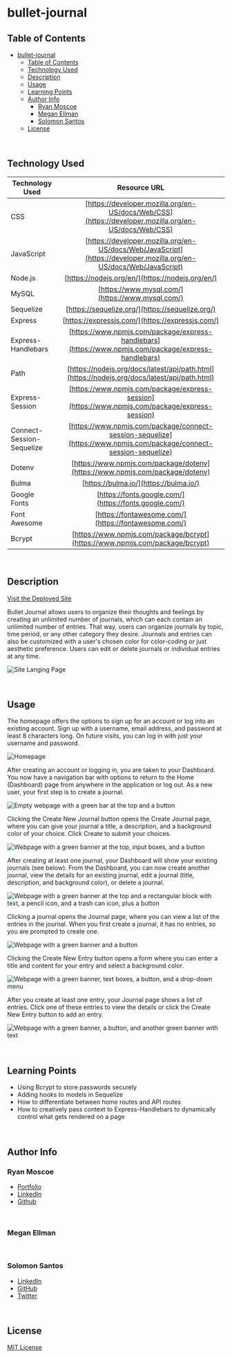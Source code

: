 # bullet-journal
## Table of Contents
- [bullet-journal](#bullet-journal)
  - [Table of Contents](#table-of-contents)
  - [Technology Used](#technology-used)
  - [Description](#description)
  - [Usage](#usage)
  - [Learning Points](#learning-points)
  - [Author Info](#author-info)
    - [Ryan Moscoe](#ryan-moscoe)
    - [Megan Ellman](#megan-ellman)
    - [Solomon Santos](#solomon-santos)
  - [License](#license)

<br />

## Technology Used

| Technology Used         | Resource URL           | 
| ------------- |:-------------:| 
| CSS     | [https://developer.mozilla.org/en-US/docs/Web/CSS](https://developer.mozilla.org/en-US/docs/Web/CSS)      |   
| JavaScript | [https://developer.mozilla.org/en-US/docs/Web/JavaScript](https://developer.mozilla.org/en-US/docs/Web/JavaScript)     |    
| Node.js | [https://nodejs.org/en/](https://nodejs.org/en/) |
| MySQL | [https://www.mysql.com/](https://www.mysql.com/)
| Sequelize | [https://sequelize.org/](https://sequelize.org/)
| Express | [https://expressjs.com/](https://expressjs.com/)
| Express-Handlebars | [https://www.npmjs.com/package/express-handlebars](https://www.npmjs.com/package/express-handlebars)
| Path | [https://nodejs.org/docs/latest/api/path.html](https://nodejs.org/docs/latest/api/path.html)
| Express-Session | [https://www.npmjs.com/package/express-session](https://www.npmjs.com/package/express-session)
| Connect-Session-Sequelize | [https://www.npmjs.com/package/connect-session-sequelize](https://www.npmjs.com/package/connect-session-sequelize)
| Dotenv | [https://www.npmjs.com/package/dotenv](https://www.npmjs.com/package/dotenv)
| Bulma | [https://bulma.io/](https://bulma.io/)
| Google Fonts | [https://fonts.google.com/](https://fonts.google.com/)
| Font Awesome | [https://fontawesome.com/](https://fontawesome.com/)
| Bcrypt | [https://www.npmjs.com/package/bcrypt](https://www.npmjs.com/package/bcrypt)

<br />

## Description 

[Visit the Deployed Site]()

Bullet Journal allows users to organize their thoughts and feelings by creating an unlimited number of journals, which can each contain an unlimited number of entries. That way, users can organize journals by topic, time period, or any other category they desire. Journals and entries can also be customized with a user's chosen color for color-coding or just aesthetic preference. Users can edit or delete journals or individual entries at any time.

![Site Langing Page](gif)

<br/>

## Usage 

The homepage offers the options to sign up for an account or log into an existing account. Sign up with a username, email address, and password at least 8 characters long. On future visits, you can log in with just your username and password.

![Homepage](assets/images/homepage.jpg)

After creating an account or logging in, you are taken to your Dashboard. You now have a navigation bar with options to return to the Home (Dashboard) page from anywhere in the application or log out. As a new user, your first step is to create a journal.

![Empty webpage with a green bar at the top and a button](assets/images/dashboard-new-user.jpg)

Clicking the Create New Journal button opens the Create Journal page, where you can give your journal a title, a description, and a background color of your choice. Click Create to submit your choices.

![Webpage with a green banner at the top, input boxes, and a button](assets/images/create-journal.jpg)

After creating at least one journal, your Dashboard will show your existing journals (see below). From the Dashboard, you can now create another journal, view the details for an existing journal, edit a journal (title, description, and background color), or delete a journal.

![Webpage with a green banner at the top and a rectangular block with text, a pencil icon, and a trash can icon, plus a button](assets/images/dashboard.jpg)

Clicking a journal opens the Journal page, where you can view a list of the entries in the journal. When you first create a journal, it has no entries, so you are prompted to create one.

![Webpage with a green banner and a button](/assets/images/journal-new.jpg)

Clicking the Create New Entry button opens a form where you can enter a title and content for your entry and select a background color.

![Webpage with a green banner, text boxes, a button, and a drop-down menu](assets/images/create-entry.png)

After you create at least one entry, your Journal page shows a list of entries. Click one of these entries to view the details or click the Create New Entry button to add an entry.

![Webpage with a green banner, a button, and another green banner with text](assets/images/journal.jpg)

<br />

## Learning Points 

* Using Bcrypt to store passwords securely
* Adding hooks to models in Sequelize
* How to differentiate between home routes and API routes
* How to creatively pass context to Express-Handlebars to dynamically control what gets rendered on a page

<br />

## Author Info

### Ryan Moscoe 

* [Portfolio](https://rmoscoe.github.io/portfolio/)
* [LinkedIn](https://www.linkedin.com/in/ryan-moscoe-8652973/)
* [Github](https://github.com/rmoscoe)

<br />

### Megan Ellman


<br />

### Solomon Santos
- [LinkedIn](https://www.linkedin.com/in/solomon-santos)
- [GitHub](https://www.github.com/captaiiinsolo)
- [Twitter](https://twitter.com/captaiiinsolo)


<br />

## License

[MIT License](https://choosealicense.com/licenses/mit/)